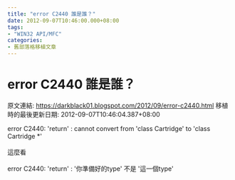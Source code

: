 ```yaml
---
title: "error C2440 誰是誰？"
date: 2012-09-07T10:46:00.000+08:00
tags: 
- "WIN32 API/MFC"
categories:
- 舊部落格移植文章
---
```


# error C2440 誰是誰？

原文連結: https://darkblack01.blogspot.com/2012/09/error-c2440.html
移植時的最後更新日期: 2012-09-07T10:46:04.387+08:00

error C2440: 'return' : cannot convert from 'class Cartridge' to 'class Cartridge *'<br /><br />這麼看<br /><br />error C2440: 'return' : '你準備好的type' 不是 '這一個type' 
